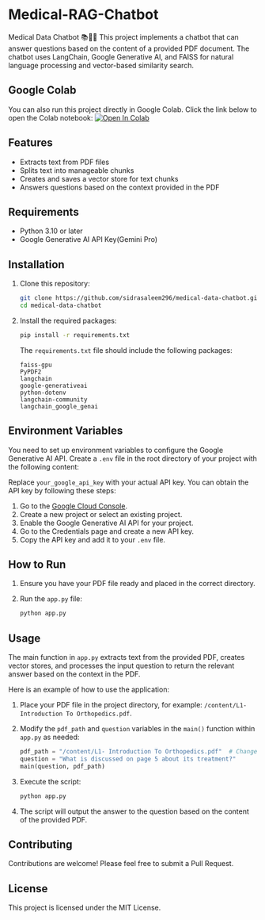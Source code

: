 # Medical-RAG-Chatbot
Medical Data Chatbot 📚🤖💬
This project implements a chatbot that can answer questions based on the content of a provided PDF document. The chatbot uses LangChain, Google Generative AI, and FAISS for natural language processing and vector-based similarity search.
## Google Colab

You can also run this project directly in Google Colab. Click the link below to open the Colab notebook:
[![Open In Colab](https://colab.research.google.com/assets/colab-badge.svg)](https://colab.research.google.com/drive/1fxGYD8SbcK7eSNRtDP2GSz84XdWiYhuq?usp=sharing)

## Features

- Extracts text from PDF files
- Splits text into manageable chunks
- Creates and saves a vector store for text chunks
- Answers questions based on the context provided in the PDF

## Requirements

- Python 3.10 or later
- Google Generative AI API Key(Gemini Pro)

## Installation

1. Clone this repository:
    ```bash
    git clone https://github.com/sidrasaleem296/medical-data-chatbot.git
    cd medical-data-chatbot
    ```

2. Install the required packages:
    ```bash
    pip install -r requirements.txt
    ```

    The `requirements.txt` file should include the following packages:
    ```text
    faiss-gpu
    PyPDF2
    langchain
    google-generativeai
    python-dotenv
    langchain-community
    langchain_google_genai
    ```

## Environment Variables

You need to set up environment variables to configure the Google Generative AI API. Create a `.env` file in the root directory of your project with the following content:

Replace `your_google_api_key` with your actual API key. You can obtain the API key by following these steps:

1. Go to the [Google Cloud Console](https://console.cloud.google.com/).
2. Create a new project or select an existing project.
3. Enable the Google Generative AI API for your project.
4. Go to the Credentials page and create a new API key.
5. Copy the API key and add it to your `.env` file.

## How to Run

1. Ensure you have your PDF file ready and placed in the correct directory.

2. Run the `app.py` file:
    ```bash
    python app.py
    ```

## Usage

The main function in `app.py` extracts text from the provided PDF, creates vector stores, and processes the input question to return the relevant answer based on the context in the PDF.

Here is an example of how to use the application:

1. Place your PDF file in the project directory, for example: `/content/L1- Introduction To Orthopedics.pdf`.

2. Modify the `pdf_path` and `question` variables in the `main()` function within `app.py` as needed:
    ```python
    pdf_path = "/content/L1- Introduction To Orthopedics.pdf"  # Change this to your actual PDF file path
    question = "What is discussed on page 5 about its treatment?"
    main(question, pdf_path)
    ```

3. Execute the script:
    ```bash
    python app.py
    ```

4. The script will output the answer to the question based on the content of the provided PDF.


## Contributing

Contributions are welcome! Please feel free to submit a Pull Request.

## License

This project is licensed under the MIT License.

